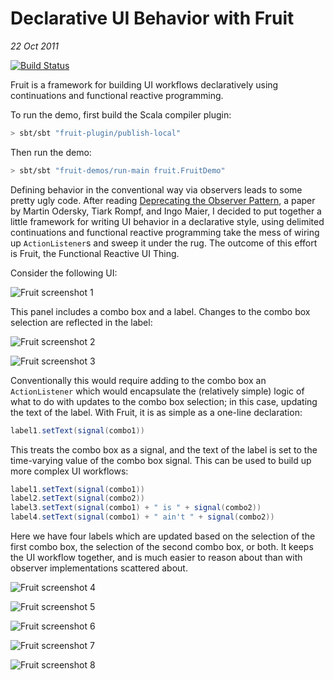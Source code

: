 # Declarative UI Behavior with Fruit

_22 Oct 2011_

[![Build Status](http://jenkins.jamestastic.com/job/fruit/badge/icon)](http://jenkins.jamestastic.com/job/fruit/)

Fruit is a framework for building UI workflows declaratively using continuations and functional reactive programming.

To run the demo, first build the Scala compiler plugin:

```bash
> sbt/sbt "fruit-plugin/publish-local"
```

Then run the demo:

```bash
> sbt/sbt "fruit-demos/run-main fruit.FruitDemo"
```

Defining behavior in the conventional way via observers leads to some pretty ugly code. After reading [Deprecating the Observer Pattern](http://lamp.epfl.ch/~imaier/pub/DeprecatingObserversTR2010.pdf), a paper by Martin Odersky, Tiark Rompf, and Ingo Maier, I decided to put together a little framework for writing UI behavior in a declarative style, using delimited continuations and functional reactive programming take the mess of wiring up `ActionListener`s and sweep it under the rug. The outcome of this effort is Fruit, the Functional Reactive UI Thing.

Consider the following UI:

![Fruit screenshot 1](https://raw.github.com/JamesEarlDouglas/fruit/master/readme/fruit-1.png)

This panel includes a combo box and a label. Changes to the combo box selection are reflected in the label:


![Fruit screenshot 2](https://raw.github.com/JamesEarlDouglas/fruit/master/readme/fruit-2.png)

![Fruit screenshot 3](https://raw.github.com/JamesEarlDouglas/fruit/master/readme/fruit-3.png)

Conventionally this would require adding to the combo box an `ActionListener` which would encapsulate the (relatively simple) logic of what to do with updates to the combo box selection; in this case, updating the text of the label. With Fruit, it is as simple as a one-line declaration:

```scala
label1.setText(signal(combo1))
```

This treats the combo box as a signal, and the text of the label is set to the time-varying value of the combo box signal. This can be used to build up more complex UI workflows:

```scala
label1.setText(signal(combo1))
label2.setText(signal(combo2))
label3.setText(signal(combo1) + " is " + signal(combo2))
label4.setText(signal(combo1) + " ain't " + signal(combo2))
```

Here we have four labels which are updated based on the selection of the first combo box, the selection of the second combo box, or both. It keeps the UI workflow together, and is much easier to reason about than with observer implementations scattered about.

![Fruit screenshot 4](https://raw.github.com/JamesEarlDouglas/fruit/master/readme/fruit-4.png)

![Fruit screenshot 5](https://raw.github.com/JamesEarlDouglas/fruit/master/readme/fruit-5.png)

![Fruit screenshot 6](https://raw.github.com/JamesEarlDouglas/fruit/master/readme/fruit-6.png)

![Fruit screenshot 7](https://raw.github.com/JamesEarlDouglas/fruit/master/readme/fruit-7.png)

![Fruit screenshot 8](https://raw.github.com/JamesEarlDouglas/fruit/master/readme/fruit-8.png)


